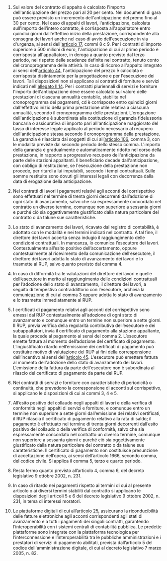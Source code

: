 1. Sul valore del contratto di appalto è calcolato l'importo dell'anticipazione del prezzo pari al 20 per cento. Nei documenti di gara può essere previsto un incremento dell'anticipazione del premo fino al 30 per cento. Nel caso di appalti di lavori, l'anticipazione, calcolata sull'importo dell'intero contratto, è corrisposta all'appaltatore entro quindici giorni dall'effettivo inizio della prestazione, corrispondente alla consegna dei lavori anche nel caso di avvio dell'esecuzione in via d'urgenza, ai sensi dell'[articolo 17](/articolo-17/2), commi 8 c 9. Per i contratti di importo superiore a 500 milioni di euro, l'anticipazione di cui al primo periodo è corrisposta all'appaltatore, in deroga a quanto previsto dal terzo periodo, nel rispetto delle scadenze definite nel contratto, tenuto conto del cronoprogramma delle attività. In caso di ricorso all'appalto integrato ai sensi dell'[articolo 44](/articolo-44/1), l'anticipazione del prezzo è calcolata e corrisposta distintamente per la progettazione e per l'esecuzione dei lavori. Tali disposizioni non si applicano ai contratti di forniture e servizi indicati nell'[allegato II.14](/section/attachment-2-14/2). Per i contratti pluriennali di servizi e forniture l'importo dell'anticipazione deve essere calcolato sul valore delle prestazioni di ciascuna annualità contabile, stabilita nel cronoprogramma dei pagamenti, cd è corrisposto entro quindici giorni dall'effettivo inizio della prima prestazione utile relativa a ciascuna annualità, secondo il cronoprogramma delle prestazioni. L'erogazione dell'anticipazione è subordinata alla costituzione di garanzia fideiussoria bancaria o assicurativa di importo pari all'anticipazione maggiorato del tasso di interesse legale applicato al periodo necessario al recupero dell'anticipazione stessa secondo il cronoprogramma della prestazione. La garanzia è rilasciata dai soggetti di cui all’[articolo 106](/articolo-106/2), comma 3, con le modalità previste dal secondo periodo dello stesso comma. L'importo della garanzia è gradualmente e automaticamente ridotto nel corso della prestazione, in rapporto a progressivo recupero dell'anticipazione da parte delle stazioni appaltanti. Il beneficiario decade dall'anticipazione, con obbligo di restituzione, se l'esecuzione della prestazione non procede, per ritardi a lui imputabili, secondo i tempi contrattuali. Sulle somme restituite sono dovuti gli interessi legali con decorrenza dalla data di erogazione della anticipazione.

2. Nei contratti di lavori i pagamenti relativi agli acconti del corrispettivo sono effettuati nel termine di trenta giorni decorrenti dall’adozione di ogni stato di avanzamento, salvo che sia espressamente concordato nel contratto un diverso termine, comunque non superiore a sessanta giorni e purché ciò sia oggettivamente giustificato dalla natura particolare del contratto o da talune sue caratteristiche.

3. Lo stato di avanzamento dei lavori, ricavato dal registro di contabilità, è adottato con le modalità e nei termini indicati nel contratto. A tal fine, il direttore dei lavori accerta senza indugio il raggiungimento delle condizioni contrattuali. In mancanza, lo comunica l’esecutore dei lavori. Contestualmente all’esito positivo dell’accertamento, oppure contestualmente al ricevimento della comunicazione dell’esecutore, il direttore dei lavori adotta lo stato di avanzamento dei lavori e lo trasmette al RUP, salvo quanto previsto dal comma 4.

4. In caso di difformità tra le valutazioni del direttore dei lavori e quelle dell’esecutore in merito al raggiungimento delle condizioni contrattuali per l’adozione dello stato di avanzamento, il direttore dei lavori, a seguito di tempestivo contraddittorio con l’esecutore, archivia la comunicazione di cui al comma 3 oppure adotta lo stato di avanzamento e lo trasmette immediatamente al RUP.

5. I certificati di pagamento relativi agli acconti del corrispettivo sono emessi dal RUP contestualmente all’adozione di ogni stato di avanzamento e comunque entro un termine non superiore a sette giorni. Il RUP, previa verifica della regolarità contributiva dell’esecutore e dei subappaltatori, invia il certificato di pagamento alla stazione appaltante, la quale procede al pagamento ai sensi del comma 2. L’esecutore emette fattura al momento dell’adozione del certificato di pagamento. L’ingiustificato ritardo nell’emissione dei certificati di pagamento può costituire motivo di valutazione del RUP ai fini della corresponsione dell’incentivo ai sensi dell’[articolo 45](/articolo-45/2). L'esecutore può emettere fattura al momento dell'adozione dello stato di avanzamento dei lavori. L'emissione della fattura da parte dell'esecutore non è subordinata al rilascio del certificato di pagamento da parte del RUP.

6. Nei contratti di servizi e forniture con caratteristiche di periodicità o continuità, che prevedono la corresponsione di acconti sul corrispettivo, si applicano le disposizioni di cui ai commi 3, 4 e 5.

7. All’esito positivo del collaudo negli appalti di lavori e della verifica di conformità negli appalti di servizi e forniture, e comunque entro un termine non superiore a sette giorni dall’emissione dei relativi certificati, il RUP rilascia il certificato di pagamento relativo alla rata di saldo; il pagamento è effettuato nel termine di trenta giorni decorrenti dall’esito positivo del collaudo o della verifica di conformità, salvo che sia espressamente concordato nel contratto un diverso termine, comunque non superiore a sessanta giorni e purché ciò sia oggettivamente giustificato dalla natura particolare del contratto o da talune sue caratteristiche. Il certificato di pagamento non costituisce presunzione di accettazione dell’opera, ai sensi dell’articolo 1666, secondo comma, del codice civile. Si applica il comma 5, terzo e quarto periodo.

8. Resta fermo quanto previsto all’articolo 4, comma 6, del decreto legislativo 9 ottobre 2002, n. 231.

9. In caso di ritardo nei pagamenti rispetto ai termini di cui al presente articolo o ai diversi termini stabiliti dal contratto si applicano le disposizioni degli articoli 5 e 6 del decreto legislativo 9 ottobre 2002, n. 231, in tema di interessi moratori.

10. Le piattaforme digitali di cui all’[articolo 25](/articolo-25/1), assicurano la riconducibilità delle fatture elettroniche agli acconti corrispondenti agli stati di avanzamento e a tutti i pagamenti dei singoli contratti, garantendo l’interoperabilità con i sistemi centrali di contabilità pubblica. Le predette piattaforme sono integrate con la piattaforma tecnologica per l’interconnessione e l’interoperabilità tra le pubbliche amministrazioni e i prestatori di servizi di pagamento abilitati, prevista dall’articolo 5 del codice dell'amministrazione digitale, di cui al decreto legislativo 7 marzo 2005, n. 82.
